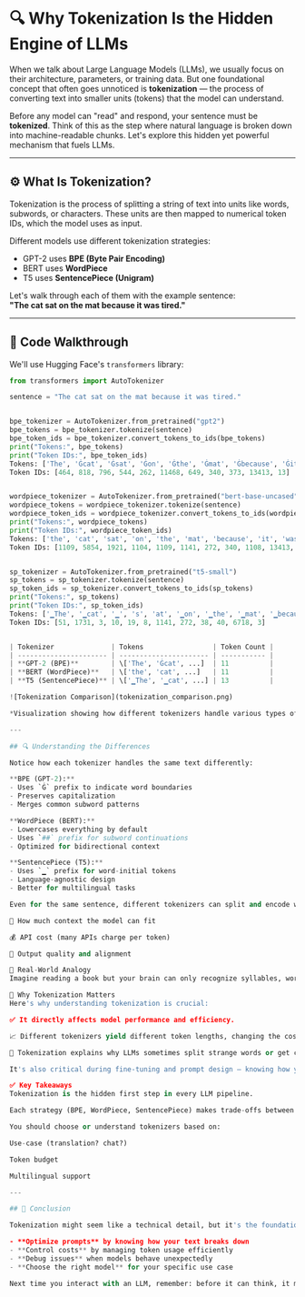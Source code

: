 # 🔍 Why Tokenization Is the Hidden Engine of LLMs

When we talk about Large Language Models (LLMs), we usually focus on their architecture, parameters, or training data. But one foundational concept that often goes unnoticed is **tokenization** — the process of converting text into smaller units (tokens) that the model can understand.

Before any model can "read" and respond, your sentence must be **tokenized**. Think of this as the step where natural language is broken down into machine-readable chunks. Let's explore this hidden yet powerful mechanism that fuels LLMs.

---

## ⚙️ What Is Tokenization?

Tokenization is the process of splitting a string of text into units like words, subwords, or characters. These units are then mapped to numerical token IDs, which the model uses as input.

Different models use different tokenization strategies:
- GPT-2 uses **BPE (Byte Pair Encoding)**
- BERT uses **WordPiece**
- T5 uses **SentencePiece (Unigram)**

Let's walk through each of them with the example sentence:  
**"The cat sat on the mat because it was tired."**

---

## 🧪 Code Walkthrough

We'll use Hugging Face's `transformers` library:

```python
from transformers import AutoTokenizer

sentence = "The cat sat on the mat because it was tired."


bpe_tokenizer = AutoTokenizer.from_pretrained("gpt2")
bpe_tokens = bpe_tokenizer.tokenize(sentence)
bpe_token_ids = bpe_tokenizer.convert_tokens_to_ids(bpe_tokens)
print("Tokens:", bpe_tokens)
print("Token IDs:", bpe_token_ids)
Tokens: ['The', 'Ġcat', 'Ġsat', 'Ġon', 'Ġthe', 'Ġmat', 'Ġbecause', 'Ġit', 'Ġwas', 'Ġtired', '.']
Token IDs: [464, 818, 796, 544, 262, 11468, 649, 340, 373, 13413, 13]


wordpiece_tokenizer = AutoTokenizer.from_pretrained("bert-base-uncased")
wordpiece_tokens = wordpiece_tokenizer.tokenize(sentence)
wordpiece_token_ids = wordpiece_tokenizer.convert_tokens_to_ids(wordpiece_tokens)
print("Tokens:", wordpiece_tokens)
print("Token IDs:", wordpiece_token_ids)
Tokens: ['the', 'cat', 'sat', 'on', 'the', 'mat', 'because', 'it', 'was', 'tired', '.']
Token IDs: [1109, 5854, 1921, 1104, 1109, 1141, 272, 340, 1108, 13413, 119]


sp_tokenizer = AutoTokenizer.from_pretrained("t5-small")
sp_tokens = sp_tokenizer.tokenize(sentence)
sp_token_ids = sp_tokenizer.convert_tokens_to_ids(sp_tokens)
print("Tokens:", sp_tokens)
print("Token IDs:", sp_token_ids)
Tokens: ['▁The', '▁cat', '▁', 's', 'at', '▁on', '▁the', '▁mat', '▁because', '▁it', '▁was', '▁tired', '.']
Token IDs: [51, 1731, 3, 10, 19, 8, 1141, 272, 38, 40, 6718, 3]


| Tokenizer              | Tokens                 | Token Count |
| ---------------------- | ---------------------- | ----------- |
| **GPT-2 (BPE)**        | \['The', 'Ġcat', ...]  | 11          |
| **BERT (WordPiece)**   | \['the', 'cat', ...]   | 11          |
| **T5 (SentencePiece)** | \['▁The', '▁cat', ...] | 13          |

![Tokenization Comparison](tokenization_comparison.png)

*Visualization showing how different tokenizers handle various types of text. Notice how emojis and non-English text can significantly increase token counts.*

---

## 🔍 Understanding the Differences

Notice how each tokenizer handles the same text differently:

**BPE (GPT-2):**
- Uses `Ġ` prefix to indicate word boundaries
- Preserves capitalization
- Merges common subword patterns

**WordPiece (BERT):**
- Lowercases everything by default
- Uses `##` prefix for subword continuations
- Optimized for bidirectional context

**SentencePiece (T5):**
- Uses `▁` prefix for word-initial tokens
- Language-agnostic design
- Better for multilingual tasks

Even for the same sentence, different tokenizers can split and encode words differently. This affects:

🧠 How much context the model can fit

💰 API cost (many APIs charge per token)

🧪 Output quality and alignment

💬 Real-World Analogy
Imagine reading a book but your brain can only recognize syllables, word roots, or full words, depending on how you learned to read. Some readers need to pause mid-word and stitch together meaning (like subword tokenizers), while others skim whole chunks fluently (like BPE).

🧠 Why Tokenization Matters
Here's why understanding tokenization is crucial:

✅ It directly affects model performance and efficiency.

📈 Different tokenizers yield different token lengths, changing the cost and behavior of models.

🧩 Tokenization explains why LLMs sometimes split strange words or get confused with punctuation.

It's also critical during fine-tuning and prompt design — knowing how your input breaks down helps you optimize what you send.

✅ Key Takeaways
Tokenization is the hidden first step in every LLM pipeline.

Each strategy (BPE, WordPiece, SentencePiece) makes trade-offs between compactness, accuracy, and language coverage.

You should choose or understand tokenizers based on:

Use-case (translation? chat?)

Token budget

Multilingual support

---

## 🎯 Conclusion

Tokenization might seem like a technical detail, but it's the foundation that determines how well your LLM performs. Understanding tokenization helps you:

- **Optimize prompts** by knowing how your text breaks down
- **Control costs** by managing token usage efficiently  
- **Debug issues** when models behave unexpectedly
- **Choose the right model** for your specific use case

Next time you interact with an LLM, remember: before it can think, it must first tokenize. The quality of that tokenization directly impacts everything that follows.
